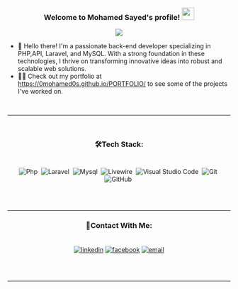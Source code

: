 
<h3 align="center">
  Welcome to Mohamed Sayed's profile!
  <img src="https://media.giphy.com/media/hvRJCLFzcasrR4ia7z/giphy.gif" width="28">
</h3>

<!-- Typing SVG by DenverCoder1 - https://github.com/DenverCoder1/readme-typing-svg -->
<p align="center">
  <a href="https://github.com/DenverCoder1/readme-typing-svg"><img src="https://readme-typing-svg.herokuapp.com/?lines=Back%20End%20Developer;Always%20learning%20new%20things&font=Fira%20Code&center=true&width=440&height=45&color=f75c7e&vCenter=true&size=22"></a>
</p> 



- 🏢 Hello there! I'm a passionate back-end developer specializing in PHP,API, Laravel, and MySQL.
 With a strong foundation in these technologies, I thrive on transforming innovative ideas 
into robust and scalable web solutions.
- 👨‍💻 Check out my portfolio at https://0mohamed0s.github.io/PORTFOLIO/ to see some of the projects I've worked on.
  
<br>
<hr>
<br>


<div align="center">


 ### 🛠Tech Stack:<br><br>
  
![Php](https://img.shields.io/badge/-php%20-05122A?style=flat&logo=Php)&nbsp;
![Laravel](https://img.shields.io/badge/-Laravel-05122A?style=flat&logo=Laravel)&nbsp;
![Mysql](https://img.shields.io/badge/-Mysql-05122A?style=flat&logo=Mysql)&nbsp;
![Livewire](https://img.shields.io/badge/-Livewire-05122A?style=flat&logo=Livewire)&nbsp;
![Visual Studio Code](https://img.shields.io/badge/-Visual%20Studio%20Code-05122A?style=flat&logo=visual-studio-code&logoColor=007ACC)&nbsp;
![Git](https://img.shields.io/badge/-Git-05122A?style=flat&logo=git)&nbsp;
![GitHub](https://img.shields.io/badge/-GitHub-05122A?style=flat&logo=github)&nbsp;

<br>
<br>

<hr>

### 🔎Contact With Me:<br><br>
<a href="https://www.linkedin.com/in/mohamed-sayed-back-end0/"><img src="https://img.icons8.com/color/96/000000/linkedin.png" alt="linkedin"/></a>
<a href="https://www.linkedin.com/in/mohamed-sayed-back-end0/"><img src="https://img.icons8.com/color/96/000000/facebook.png" alt="facebook"/></a>
<a href="mailto:msa0back@gmail.com"><img src="https://img.icons8.com/color/96/000000/gmail.png" alt="email"/></a>

<br>
<br>

<hr>
</div>
